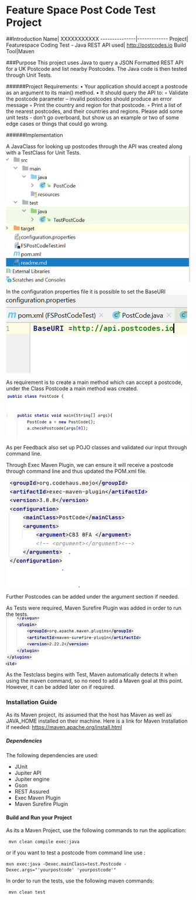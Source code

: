  # Feature Space Post Code Test Project
 
 ##Introduction
Name| XXXXXXXXXXX
---------------|-------------
Project| Featurespace Coding Test - Java
REST API used| http://postcodes.io
Build Tool|Maven


###Purpose
This project uses Java to query a  JSON Formatted REST API for a UK Postcode and list nearby Postcodes.
 The Java code is then tested through Unit Tests.

######Project Requirements: 
    • Your application should accept a postcode as an argument to its main() method.
    • It should query the API to:
        ◦ Validate the postcode parameter – invalid postcodes should produce an error message
        ◦ Print the country and region for that postcode.
        ◦ Print a list of the nearest postcodes, and their countries and regions.
        Please add some unit tests - don’t go overboard, but show us an example or two of some edge cases or things that could go wrong.


######Implementation

A JavaClass for looking up postcodes through the API was created along with a TestClass for Unit Tests. 
![](.readme_images/03c24252.png)

In the configuration properties file it is possible to set the BaseURI
![](.readme_images/a9fc57d5.png)

As requirement is to create a main method which can accept a postcode, under the Class Postcode a main method was created. 
![](.readme_images/9c00d354.png)

As per Feedback also set up POJO classes and validated our input through command line. 

Through Exec Maven Plugin, we can ensure it will receive a postcode through command line and thus updated the POM.xml file.

 
![](.readme_images/d9545d75.png)

Further Postcodes can be added under the argument section if needed. 

As Tests were required, Maven Surefire Plugin was added in order to run the tests. 
![](.readme_images/8a20602a.png)

As the Testclass begins with Test, Maven automatically detects it when using the maven command, 
so no need to add a Maven goal at this point. 
However, it can be added later on if required.






### Installation Guide
As its Maven project, its assumed that the host has Maven as well as JAVA_HOME installed on their machine. 
Here is a link for Maven Installation if needed: 
https://maven.apache.org/install.html

##### Dependencies 
The following dependencies are used:
* JUnit
* Jupiter API
* Jupiter engine
* Gson
* REST Assured
* Exec Maven Plugin
* Maven Surefire Plugin
#### Build and Run your Project
 
 As its a Maven Project, use the following commands to run the application:
 
````
 mvn clean compile exec:java
````
or if you want to test a postcode from command line use : 
``````
mvn exec:java -Dexec.mainClass=test.Postcode -Dexec.args="'yourpostcode' 'yourpostcode'"
````````````````
In order to run the tests, use the following maven commands:
````
 mvn clean test
````



 







